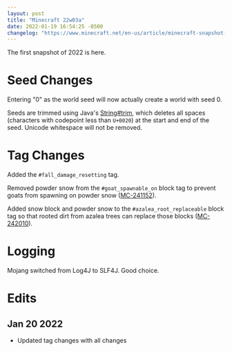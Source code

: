 ```yaml
---
layout: post
title: "Minecraft 22w03a"
date: 2022-01-19 16:54:25 -0500
changelog: "https://www.minecraft.net/en-us/article/minecraft-snapshot-22w03a"
---
```


The first snapshot of 2022 is here.

# Seed Changes

Entering "0" as the world seed will now actually create a world with seed 0.

Seeds are trimmed using Java's [String#trim](https://docs.oracle.com/en/java/javase/17/docs/api/java.base/java/lang/String.html#trim()), which deletes all spaces (characters with codepoint less than `U+0020`) at the start and end of the seed. Unicode whitespace will not be removed.

# Tag Changes

Added the `#fall_damage_resetting` tag.

Removed powder snow from the `#goat_spawnable_on` block tag to prevent goats from spawning on powder snow ([MC-241152](https://bugs.mojang.com/browse/MC-241152)).

Added snow block and powder snow to the `#azalea_root_replaceable` block tag so that rooted dirt from azalea trees can replace those blocks ([MC-242010](https://bugs.mojang.com/browse/MC-242010)).

# Logging

Mojang switched from Log4J to SLF4J. Good choice.

# Edits

## Jan 20 2022

- Updated tag changes with all changes

